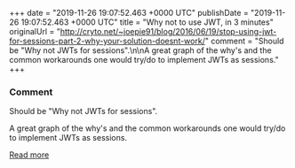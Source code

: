 
+++
date = "2019-11-26 19:07:52.463 +0000 UTC"
publishDate = "2019-11-26 19:07:52.463 +0000 UTC"
title = "Why not to use JWT, in 3 minutes"
originalUrl = "http://cryto.net/~joepie91/blog/2016/06/19/stop-using-jwt-for-sessions-part-2-why-your-solution-doesnt-work/"
comment = "Should be \"Why not JWTs for sessions\".\n\nA great graph of the why's and the common workarounds one would try/do to implement JWTs as sessions."
+++

### Comment

Should be "Why not JWTs for sessions".

A great graph of the why's and the common workarounds one would try/do to implement JWTs as sessions.

[Read more](http://cryto.net/~joepie91/blog/2016/06/19/stop-using-jwt-for-sessions-part-2-why-your-solution-doesnt-work/)

